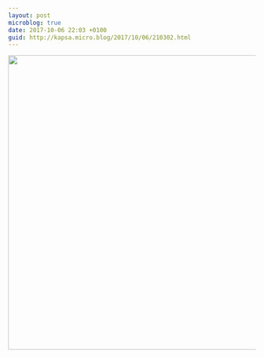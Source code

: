 ```yaml
---
layout: post
microblog: true
date: 2017-10-06 22:03 +0100
guid: http://kapsa.micro.blog/2017/10/06/210302.html
---
```



<img src="http://jeankapsa.com/uploads/2017/cf417f6d0e.jpg" width="600" height="600" />
